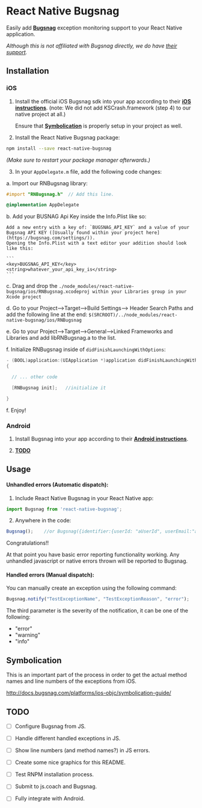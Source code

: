 # React Native Bugsnag

Easily add **[Bugsnag](https://bugsnag.com/)** exception monitoring support to your React Native application.

_Although this is not affiliated with Bugsnag directly, we do have [their support](https://twitter.com/bugsnag/status/749027008085045252)._

## Installation

### iOS

1. Install the official iOS Bugsnag sdk into your app according to their **[iOS instructions][ios-installation]**.
	(note: We did not add KSCrash.framework (step 4) to our native project at all.)

   Ensure that **[Symbolication](#symbolication)** is properly setup in your project as well.

2. Install the React Native Bugsnag package:

  ```bash
  npm install --save react-native-bugsnag
  ```

  _(Make sure to restart your package manager afterwards.)_
  
3. In your `AppDelegate.m` file, add the following code changes:

  a. Import our RNBugsnag library:

  ```objective-c
  #import "RNBugsnag.h"  // Add this line.

  @implementation AppDelegate
  ```

  b. Add your BUSNAG Api Key inside the Info.Plist like so:
  
  	Add a new entry with a key of: `BUGSNAG_API_KEY` and a value of your Bugsnag API KEY ([Usually found within your project here](https://bugsnag.com/settings/)).
  	Opening the Info.Plist with a text editor your addition should look like this:
  	
  	```
  	<key>BUGSNAG_API_KEY</key>
	<string>whatever_your_api_key_is</string>
	```

  c. Drag and drop the `./node_modules/react-native-bugsnag/ios/RNBugsnag.xcodeproj within your Libraries group in your Xcode project`
  
  d. Go to your Project-->Target-->Build Settings--> Header Search Paths and add the following line at the end:
  `$(SRCROOT)/../node_modules/react-native-bugsnag/ios/RNBugsnag`
  
  e. Go to your Project-->Target-->General-->Linked Frameworks and Libraries and add libRNBugsnag.a to the list.
  
  f. Initialize RNBugsnag inside of `didFinishLaunchingWithOptions`:
  

  ```objective-c
  - (BOOL)application:(UIApplication *)application didFinishLaunchingWithOptions:(NSDictionary *)launchOptions
  {

    // ... other code

    [RNBugsnag init];	//initialize it

  }
  ```
  
  f. Enjoy!
  
  


### Android

1. Install Bugsnag into your app according to their **[Android instructions][android-installation]**.

2. **[TODO](#todo)**


## Usage


#### Unhandled errors (Automatic dispatch):
1. Include React Native Bugsnag in your React Native app:  

  ```js
  import Bugsnag from 'react-native-bugsnag';
  ```
 

2. Anywhere in the code:


  ```js
  Bugsnag();	//or Bugsnag({identifier:{userId: "aUserId", userEmail:"anEmail@domain.com", userFullname:"aFullName"}})
  ```

Congratulations!! 

At that point you have basic error reporting functionality working. Any unhandled javascript or native errors thrown will be reported to Bugsnag.


#### Handled errors (Manual dispatch):

You can manually create an exception using the following command:

  ```js
  Bugsnag.notify("TestExceptionName", "TestExceptionReason", "error");
  ```

The third parameter is the severity of the notification, it can be one of the following:

- "error"
- "warning"
- "info"

<!-- | method | parameters (body) | Description | Returns|
|---------------|-------------------------------------------------|--------------------------------------------------------------|-----|
| **setIdentifier** | {`userId`:string, `userEmail`: string, `userFullname`: string} |  This function sets the id of the user that we will be logging.| Promise | -->



## Symbolication

This is an important part of the process in order to get the actual method names and line numbers of the exceptions from iOS.

http://docs.bugsnag.com/platforms/ios-objc/symbolication-guide/


## TODO

- [ ] Configure Bugsnag from JS.
- [ ] Handle different handled exceptions in JS.
- [ ] Show line numbers (and method names?) in JS errors.
- [ ] Create some nice graphics for this README.
- [ ] Test RNPM installation process.
- [ ] Submit to js.coach and Bugsnag.
- [ ] Fully integrate with Android.


[android-installation]: http://docs.bugsnag.com/platforms/android/#installation
[ios-installation]:     http://docs.bugsnag.com/platforms/ios-objc/#installation
